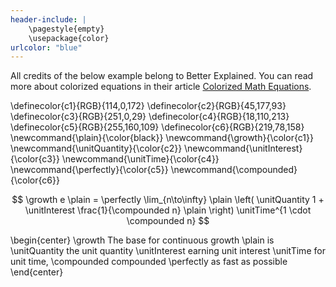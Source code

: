 ```yaml
---
header-include: |
    \pagestyle{empty}
    \usepackage{color}
urlcolor: "blue"
---
```


All credits of the below example belong to Better Explained. You can read more about colorized equations in their article [Colorized Math Equations](https://betterexplained.com/articles/colorized-math-equations/).

\definecolor{c1}{RGB}{114,0,172}
\definecolor{c2}{RGB}{45,177,93}
\definecolor{c3}{RGB}{251,0,29}
\definecolor{c4}{RGB}{18,110,213}
\definecolor{c5}{RGB}{255,160,109}
\definecolor{c6}{RGB}{219,78,158}
\newcommand{\plain}{\color{black}}
\newcommand{\growth}{\color{c1}}
\newcommand{\unitQuantity}{\color{c2}}
\newcommand{\unitInterest}{\color{c3}}
\newcommand{\unitTime}{\color{c4}}
\newcommand{\perfectly}{\color{c5}}
\newcommand{\compounded}{\color{c6}}

$$
\growth e
\plain =
\perfectly \lim_{n\to\infty}
\plain \left(
\unitQuantity 1 + \unitInterest \frac{1}{\compounded n}
\plain \right)
\unitTime^{1 \cdot \compounded n}
$$

\begin{center}
\growth       The base for continuous growth
\plain        is
\unitQuantity the unit quantity
\unitInterest earning unit interest
\unitTime     for unit time,
\compounded   compounded
\perfectly    as fast as possible
\end{center}
